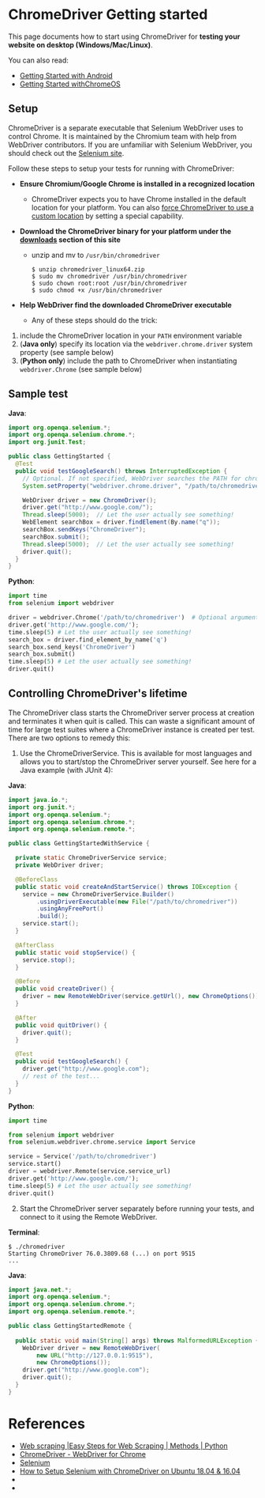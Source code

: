 # ChromeDriver Getting started

This page documents how to start using ChromeDriver for __testing your website 
on desktop (Windows/Mac/Linux)__. 

You can also read:
* [Getting Started with Android](https://chromedriver.chromium.org/getting-started/getting-started---android) 
* [Getting Started withChromeOS](https://chromedriver.chromium.org/getting-started/chromeos)

## Setup
ChromeDriver is a separate executable that Selenium WebDriver uses to 
control Chrome. It is maintained by the Chromium team with help from 
WebDriver contributors. If you are unfamiliar with Selenium WebDriver, you 
should check out the [Selenium site](https://www.seleniumhq.org/).

Follow these steps to setup your tests for running with ChromeDriver:

* __Ensure Chromium/Google Chrome is installed in a recognized location__
  - ChromeDriver expects you to have Chrome installed in the default location 
for your platform. You can also [force ChromeDriver to use a custom location](https://chromedriver.chromium.org/capabilities#TOC-Using-a-Chrome-executable-in-a-non-standard-location) 
by setting a special capability.

* __Download the ChromeDriver binary for your platform under the [downloads](https://chromedriver.chromium.org/downloads)
section of this site__
  - unzip and mv to `/usr/bin/chromedriver`
    ```shell
    $ unzip chromedriver_linux64.zip
    $ sudo mv chromedriver /usr/bin/chromedriver
    $ sudo chown root:root /usr/bin/chromedriver
    $ sudo chmod +x /usr/bin/chromedriver
    ```
  
* __Help WebDriver find the downloaded ChromeDriver executable__
  - Any of these steps should do the trick:
1. include the ChromeDriver location in your `PATH` environment variable
2. (__Java only__) specify its location via the `webdriver.chrome.driver` system 
   property (see sample below)
3. (__Python only__) include the path to ChromeDriver when instantiating 
   `webdriver.Chrome` (see sample below)

## Sample test
__Java__:

```java
import org.openqa.selenium.*;
import org.openqa.selenium.chrome.*;
import org.junit.Test;

public class GettingStarted {
  @Test
  public void testGoogleSearch() throws InterruptedException {
    // Optional. If not specified, WebDriver searches the PATH for chromedriver.
    System.setProperty("webdriver.chrome.driver", "/path/to/chromedriver");

    WebDriver driver = new ChromeDriver();
    driver.get("http://www.google.com/");
    Thread.sleep(5000);  // Let the user actually see something!
    WebElement searchBox = driver.findElement(By.name("q"));
    searchBox.sendKeys("ChromeDriver");
    searchBox.submit();
    Thread.sleep(5000);  // Let the user actually see something!
    driver.quit();
  }
}
```

__Python__:

```python
import time
from selenium import webdriver

driver = webdriver.Chrome('/path/to/chromedriver')  # Optional argument, if not specified will search path.
driver.get('http://www.google.com/');
time.sleep(5) # Let the user actually see something!
search_box = driver.find_element_by_name('q')
search_box.send_keys('ChromeDriver')
search_box.submit()
time.sleep(5) # Let the user actually see something!
driver.quit()
```

## Controlling ChromeDriver's lifetime
The ChromeDriver class starts the ChromeDriver server process at creation 
and terminates it when quit is called. This can waste a significant amount 
of time for large test suites where a ChromeDriver instance is created per 
test. There are two options to remedy this:

1. Use the ChromeDriverService. This is available for most languages and 
   allows you to start/stop the ChromeDriver server yourself. See here for a Java example (with JUnit 4):

__Java__:
```java
import java.io.*;
import org.junit.*;
import org.openqa.selenium.*;
import org.openqa.selenium.chrome.*;
import org.openqa.selenium.remote.*;

public class GettingStartedWithService {

  private static ChromeDriverService service;
  private WebDriver driver;

  @BeforeClass
  public static void createAndStartService() throws IOException {
    service = new ChromeDriverService.Builder()
        .usingDriverExecutable(new File("/path/to/chromedriver"))
        .usingAnyFreePort()
        .build();
    service.start();
  }

  @AfterClass
  public static void stopService() {
    service.stop();
  }

  @Before
  public void createDriver() {
    driver = new RemoteWebDriver(service.getUrl(), new ChromeOptions());
  }

  @After
  public void quitDriver() {
    driver.quit();
  }

  @Test
  public void testGoogleSearch() {
    driver.get("http://www.google.com");
    // rest of the test...
  }
}
```

__Python__:
```python
import time

from selenium import webdriver
from selenium.webdriver.chrome.service import Service

service = Service('/path/to/chromedriver')
service.start()
driver = webdriver.Remote(service.service_url)
driver.get('http://www.google.com/');
time.sleep(5) # Let the user actually see something!
driver.quit()
```

2. Start the ChromeDriver server separately before running your tests, and 
   connect to it using the Remote WebDriver.

__Terminal__:
```shell
$ ./chromedriver
Starting ChromeDriver 76.0.3809.68 (...) on port 9515
...
```

__Java__:
```java
import java.net.*;
import org.openqa.selenium.*;
import org.openqa.selenium.chrome.*;
import org.openqa.selenium.remote.*;

public class GettingStartedRemote {
  
  public static void main(String[] args) throws MalformedURLException {
    WebDriver driver = new RemoteWebDriver(
        new URL("http://127.0.0.1:9515"),
        new ChromeOptions());
    driver.get("http://www.google.com");
    driver.quit();
  }
}
```

# References

* [Web scraping |Easy Steps for Web Scraping | Methods | Python](https://medium.com/datadriveninvestor/web-scraping-easy-steps-for-web-scraping-methods-python-da3333f8d959)
* [ChromeDriver - WebDriver for Chrome](https://chromedriver.chromium.org/downloads)
* [Selenium](https://www.seleniumhq.org/)
* [How to Setup Selenium with ChromeDriver on Ubuntu 18.04 & 16.04](https://tecadmin.net/setup-selenium-chromedriver-on-ubuntu/)
* []()
* []()